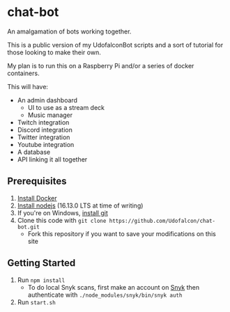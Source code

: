 # chat-bot
An amalgamation of bots working together.

This is a public version of my UdofalconBot scripts and a sort of tutorial for those looking to make their own.

My plan is to run this on a Raspberry Pi and/or a series of docker containers.

This will have:
* An admin dashboard
  * UI to use as a stream deck
  * Music manager
* Twitch integration
* Discord integration
* Twitter integration
* Youtube integration
* A database
* API linking it all together

## Prerequisites
1. [Install Docker](https://www.docker.com/)
2. [Install nodejs](https://nodejs.org/en/) (16.13.0 LTS at time of writing)
3. If you're on Windows, [install git](https://gitforwindows.org/)
4. Clone this code with `git clone https://github.com/Udofalcon/chat-bot.git`
    * Fork this repository if you want to save your modifications on this site

## Getting Started
1. Run `npm install`
    * To do local Snyk scans, first make an account on [Snyk](https://snyk.io/) then authenticate with `./node_modules/snyk/bin/snyk auth`
2. Run `start.sh`
